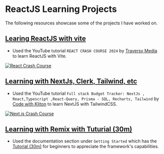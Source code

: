 # ReactJS Learning Projects

The following resources showcase some of the projects I have worked on.

## [Learing ReactJS with vite](/react-jobsapp)

- Used the YouTube tutorial `REACT CRASH COURSE 2024` by [Traversy Media](https://www.youtube.com/watch?v=LDB4uaJ87e0) to learn ReactJS with Vite.

[![React Crash Course](https://img.youtube.com/vi/LDB4uaJ87e0/0.jpg)](https://www.youtube.com/watch?v=LDB4uaJ87e0)

## [Learning with NextJs, Clerk, Tailwind, etc](/budget-tracker)

- Used the YouTube tutorial `Full stack Budget Tracker: NextJs , React,Typescript ,React-Query, Prisma - SQL, Recharts, Tailwind` by [Code with Kliton](https://www.youtube.com/watch?v=nANLXwxZxks) to learn NextJS with TailwindCSS.

[![Next.js Crash Course](https://img.youtube.com/vi/nANLXwxZxks/0.jpg)](https://www.youtube.com/watch?v=nANLXwxZxks)

## [Learning with Remix with Tuturial (30m)](/remix-tutorial)

- Used the documentation section under `Getting Started` which has the [Tutorial (30m)](https://remix.run/docs/en/main/start/tutorial) for beginners to appreciate the framework's capabilities.
